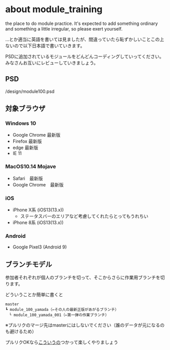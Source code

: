 # about module_training
the place to do module practice.
It's expected to add something ordinary and something a little irregular, so please exert yourself.

…とか適当に英語を書いては見ましたが、間違っていたら恥ずかしいことこの上ないので以下日本語で書いていきます。

PSDに追加されているモジュールをどんどんコーディングしていってください。みなさんお互いにレビューしていきましょう。

## PSD
/design/module100.psd

## 対象ブラウザ
### Windows 10
* Google Chrome 最新版
* Firefox 最新版
* edge 最新版
* IE 11
### MacOS10.14 Mojave
* Safari　最新版
* Google Chrome　最新版
### iOS
* iPhone X系 (iOS13(13.x))
  * ステータスバーのエリアなど考慮してくれたらとってもうれちい
* iPhone 8系 (iOS13(13.x))
### Android
* Google Pixel3 (Android 9)

## ブランチモデル
参加者それぞれが個人のブランチを切って、そこからさらに作業用ブランチを切ります。

どういうことか簡単に書くと
`````
master
┗ module_100_yamada（←その人の最新正版があがるブランチ）
　└ module_100_yamada_001（←第一弾の作業ブランチ）

`````

※プルリクのマージ先はmasterにはしないでください（誰のデータが元になるのも避けるため）

プルリクOKなら[こういうの](https://lgtmoon.herokuapp.com/)つかって楽しくやりましょう
